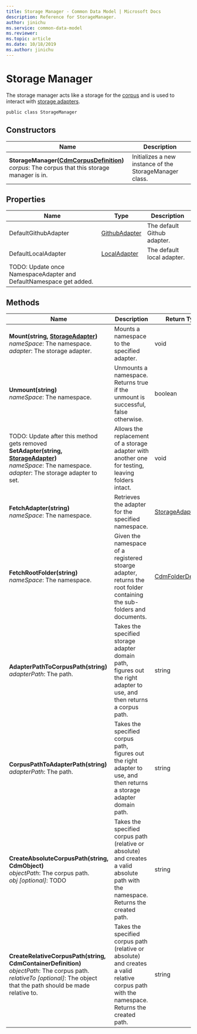 ```yaml
---
title: Storage Manager - Common Data Model | Microsoft Docs
description: Reference for StorageManager.
author: jinichu
ms.service: common-data-model
ms.reviewer: 
ms.topic: article
ms.date: 10/18/2019
ms.author: jinichu
---
```


# Storage Manager

The storage manager acts like a storage for the [corpus](../cdm/corpus.md) and is used to interact with [storage adapters](storageadapter.md).

```
public class StorageManager
```

## Constructors
|Name|Description|
|---|---|
|**StorageManager([CdmCorpusDefinition](../cdm/corpus.md))**<br/>*corpus*: The corpus that this storage manager is in.|Initializes a new instance of the StorageManager class.|

## Properties
|Name|Type|Description|
|---|---|---|
|DefaultGithubAdapter|[GithubAdapter](githubadapter.md)|The default Github adapter.|
|DefaultLocalAdapter|[LocalAdapter](localadapter.md)|The default local adapter.|
|TODO: Update once NamespaceAdapter and DefaultNamespace get added.||

## Methods
|Name|Description|Return Type|
|---|---|---|
|**Mount(string, [StorageAdapter](storageadapter.md))**<br/>*nameSpace*: The namespace.<br/>*adapter*: The storage adapter.|Mounts a namespace to the specified adapter.|void|
|**Unmount(string)**<br/>*nameSpace*: The namespace.|Unmounts a namespace. Returns true if the unmount is successful, false otherwise.|boolean|
|TODO: Update after this method gets removed<br/>**SetAdapter(string, [StorageAdapter](storageadapter.md))**<br/>*nameSpace*: The namespace.<br/>*adapter*: The storage adapter to set.|Allows the replacement of a storage adapter with another one for testing, leaving folders intact.|void|
|**FetchAdapter(string)**<br/>*nameSpace*: The namespace.|Retrieves the adapter for the specified namespace.|[StorageAdapter](storageadapter.md)|
|**FetchRootFolder(string)**<br/>*nameSpace*: The namespace.|Given the namespace of a registered stoarge adapter, returns the root folder containing the sub-folders and documents.|[CdmFolderDefinition](../cdm/folder.md)|
|**AdapterPathToCorpusPath(string)**<br/>*adapterPath*: The path.|Takes the specified storage adapter domain path, figures out the right adapter to use, and then returns a corpus path.|string|
|**CorpusPathToAdapterPath(string)**<br/>*adapterPath*: The path.|Takes the specified corpus path, figures out the right adapter to use, and then returns a storage adapter domain path.|string|
|**CreateAbsoluteCorpusPath(string, CdmObject)**<br/>*objectPath*: The corpus path.<br/>*obj [optional]*: TODO|Takes the specified corpus path (relative or absolute) and creates a valid absolute path with the namespace. Returns the created path.|string|
|**CreateRelativeCorpusPath(string, CdmContainerDefinition)**<br/>*objectPath*: The corpus path.<br/>*relativeTo [optional]*: The object that the path should be made relative to.|Takes the specified corpus path (relative or absolute) and creates a valid relative corpus path with the namespace. Returns the created path.|string|

